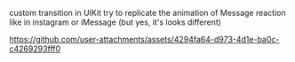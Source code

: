 custom transition in UIKit 
try to replicate the animation of Message reaction like in instagram or iMessage (but yes, it's looks different)

https://github.com/user-attachments/assets/4294fa64-d973-4d1e-ba0c-c4269293fff0

